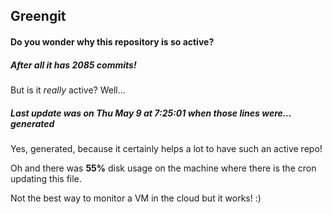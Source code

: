 ## Greengit

#### Do you wonder why this repository is so active?

##### After all it has 2085 commits!

But is it *really* active? Well...

##### Last update was on Thu May 9 at 7:25:01 when those lines were... generated

Yes, generated, because it certainly helps a lot to have such an active repo!

Oh and there was **55%** disk usage on the machine
where there is the cron updating this file.

Not the best way to monitor a VM in the cloud but it works! :)
